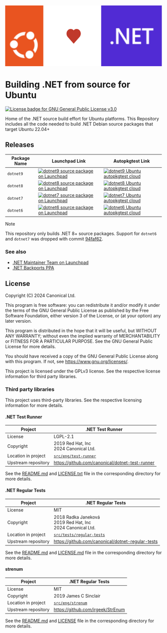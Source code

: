 ![Ubuntu and .NET Logos combined with a heart in-between](images/Ubunru+DotNet.svg)

# Building .NET from source for Ubuntu
[![License badge for GNU General Public License v3.0](https://img.shields.io/badge/License-GPL--3.0-informational)](https://github.com/canonical/dotnet-source-build/blob/main/LICENSE)

Home of the .NET source build effort for Ubuntu platforms. This Repository includes all the code needed to build .NET Debian source packages that target Ubuntu 22.04+

## Releases

| Package Name | Launchpad Link | Autopkgtest Link |
|--------------|----------------|------------------|
| `dotnet9` | [![dotnet9 source package on Launchpad](https://img.shields.io/badge/Launchpad-dotnet9-F8C300?logo=launchpad)](https://launchpad.net/ubuntu/+source/dotnet9) | [![dotnet9 Ubuntu autopkgtest cloud](https://img.shields.io/badge/Ubuntu%20autopkgtest%20cloud-dotnet9-E95420?logo=ubuntu)](https://autopkgtest.ubuntu.com/packages/dotnet9) |
| `dotnet8` | [![dotnet8 source package on Launchpad](https://img.shields.io/badge/Launchpad-dotnet8-F8C300?logo=launchpad)](https://launchpad.net/ubuntu/+source/dotnet8) | [![dotnet8 Ubuntu autopkgtest cloud](https://img.shields.io/badge/Ubuntu%20autopkgtest%20cloud-dotnet8-E95420?logo=ubuntu)](https://autopkgtest.ubuntu.com/packages/dotnet8) |
| `dotnet7` | [![dotnet7 source package on Launchpad](https://img.shields.io/badge/Launchpad-dotnet7-F8C300?logo=launchpad)](https://launchpad.net/ubuntu/+source/dotnet7) | [![dotnet7 Ubuntu autopkgtest cloud](https://img.shields.io/badge/Ubuntu%20autopkgtest%20cloud-dotnet7-E95420?logo=ubuntu)](https://autopkgtest.ubuntu.com/packages/dotnet7) |
| `dotnet6` | [![dotnet6 source package on Launchpad](https://img.shields.io/badge/Launchpad-dotnet6-F8C300?logo=launchpad)](https://launchpad.net/ubuntu/+source/dotnet6) | [![dotnet6 Ubuntu autopkgtest cloud](https://img.shields.io/badge/Ubuntu%20autopkgtest%20cloud-dotnet6-E95420?logo=ubuntu)](https://autopkgtest.ubuntu.com/packages/dotnet6) |

> [!NOTE]
> This repository only builds .NET 8+ source packages. Support for `dotnet6` and `dotnet7` was dropped with commit [94faf62](https://github.com/canonical/dotnet-source-build/commit/94faf62fe11b9a7ef021384198e02bf6974af02c).

### See also

- [.NET Maintainer Team on Launchpad](https://launchpad.net/~dotnet)
- [.NET Backports PPA](https://launchpad.net/~dotnet/+archive/ubuntu/backports)

## License
  
Copyright (C) 2024 Canonical Ltd.

This program is free software: you can redistribute it and/or modify
it under the terms of the GNU General Public License as published by
the Free Software Foundation, either version 3 of the License, or
(at your option) any later version.

This program is distributed in the hope that it will be useful,
but WITHOUT ANY WARRANTY; without even the implied warranty of
MERCHANTABILITY or FITNESS FOR A PARTICULAR PURPOSE.  See the
GNU General Public License for more details.

You should have received a copy of the GNU General Public License
along with this program.  If not, see <https://www.gnu.org/licenses/>.

This project is licensed under the GPLv3 license. See the respective license information for third party libraries.

### Third party libraries 

This project uses third-party libraries. See the respective licensing information for more details.

#### .NET Test Runner 

| Project | .NET Test Runner |
|---------|---------|
| License | LGPL-2.1 |
| Copyright | 2019 Red Hat, Inc<br>2024 Canonical Ltd. |
| Location in project | [`src/eng/test-runner`](src/eng/test-runner) |
| Upstream repository | https://github.com/canonical/dotnet-test-runner |

See the [README.md](src/eng/test-runner/README.md) and [LICENSE.txt](src/eng/test-runner/LICENSE.txt) file in the corresponding directory for more details.

#### .NET Regular Tests

| Project |.NET Regular Tests |
|---------|---------|
| License | MIT |
| Copyright | 2018 Radka Janeková<br>2019 Red Hat, Inc<br>2024 Canonical Ltd. |
| Location in project | [`src/tests/regular-tests`](src/tests/regular-tests) |
| Upstream repository | https://github.com/canonical/dotnet-regular-tests |

See the [README.md](src/tests/regular-tests/README.md) and [LICENSE.md](src/tests/regular-tests/LICENSE.md) file in the corresponding directory for more details.

#### strenum

| Project |.NET Regular Tests |
|---------|---------|
| License | MIT |
| Copyright | 2019 James C Sinclair |
| Location in project | [`src/eng/strenum`](src/eng/strenum) |
| Upstream repository | https://github.com/irgeek/StrEnum |

See the [README.md](src/eng/strenum/README.md) and [LICENSE](src/eng/strenum/LICENSE) file in the corresponding directory for more details.